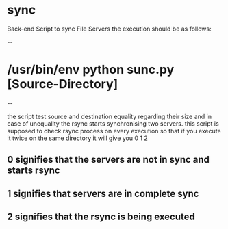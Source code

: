 # sync
Back-end Script to sync File Servers 
the execution should be as follows:

--
# /usr/bin/env python sunc.py [Source-Directory]
--

the script test source and destination equality 
regarding their size and in case of unequality 
the rsync starts synchronising two servers.
this script is supposed to check rsync process
on every execution so that if you execute it twice 
on the same directory it will give you 0 1 2

0 signifies that the servers are not in sync and starts rsync
--
1 signifies that servers are in complete sync
--
2 signifies that the rsync is being executed 
--

